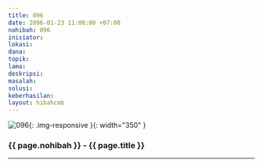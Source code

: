 ```yaml
---
title: 096
date: 2096-01-23 11:08:00 +07:00
nohibah: 096
inisiator: 
lokasi: 
dana: 
topik: 
lama: 
deskripsi: 
masalah: 
solusi: 
keberhasilan: 
layout: hibahcmb
---
```


![096](/static/img/hibahcmb/096.png){: .img-responsive }{: width="350" }

### {{ page.nohibah }} - {{ page.title }}

---
